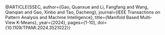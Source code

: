 @ARTICLE{SSEC,
  author={Gao, Quanxue and Li, Fangfang and Wang, Qianqian and Gao, Xinbo and Tao, Dacheng},
  journal={IEEE Transactions on Pattern Analysis and Machine Intelligence}, 
  title={Manifold Based Multi-View K-Means}, 
  year={2024},
  pages={1-10},
  doi={10.1109/TPAMI.2024.3521022}}
